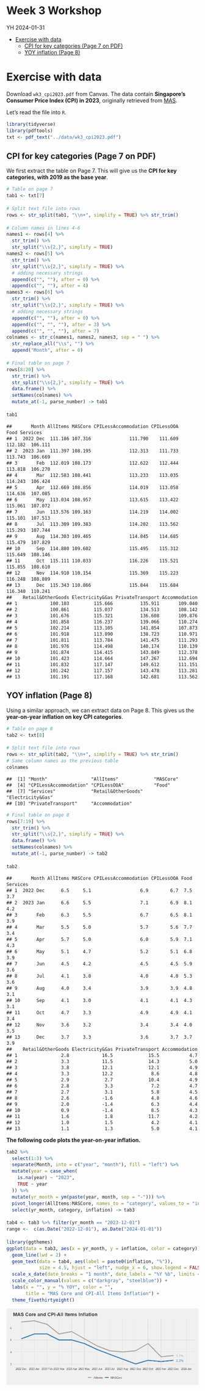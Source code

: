 Week 3 Workshop
================
YH
2024-01-31

- [Exercise with data](#exercise-with-data)
  - [CPI for key categories (Page 7 on
    PDF)](#cpi-for-key-categories-page-7-on-pdf)
  - [YOY inflation (Page 8)](#yoy-inflation-page-8)

# Exercise with data

Download `wk3_cpi2023.pdf` from Canvas. The data contain **Singapore’s
Consumer Price Index (CPI) in 2023**, originally retrieved from
[MAS](https://www.mas.gov.sg/monetary-policy/consumer-price-developments).

Let’s read the file into `R`.

``` r
library(tidyverse)
library(pdftools)
txt <- pdf_text("../data/wk3_cpi2023.pdf")
```

## CPI for key categories (Page 7 on PDF)

We first extract the table on Page 7. This will give us the **CPI for
key categories, with 2019 as the base year**.

``` r
# Table on page 7
tab1 <- txt[7]

# Split text file into rows
rows <- str_split(tab1, "\\n+", simplify = TRUE) %>% str_trim()
  
# Column names in lines 4-6
names1 <- rows[4] %>%
  str_trim() %>%
  str_split("\\s{2,}", simplify = TRUE)
names2 <- rows[5] %>%
  str_trim() %>%
  str_split("\\s{2,}", simplify = TRUE) %>%
  # adding necessary strings
  append(c("", ""), after = 0) %>%
  append(c("", ""), after = 4)
names3 <- rows[6] %>%
  str_trim() %>%
  str_split("\\s{2,}", simplify = TRUE) %>%
  # adding necessary strings
  append(c("", ""), after = 0) %>%
  append(c("", "", ""), after = 3) %>%
  append(c("", "", ""), after = 7)
colnames <- str_c(names1, names2, names3, sep = " ") %>% 
  str_replace_all("\\s", "") %>%
  append("Month", after = 0)

# Final table on page 7
rows[8:20] %>%
  str_trim() %>%
  str_split("\\s{2,}", simplify = TRUE) %>%
  data.frame() %>%
  setNames(colnames) %>%
  mutate_at(-1, parse_number) -> tab1

tab1
```

    ##       Month AllItems MASCore CPILessAccommodation CPILessOOA    Food Services
    ## 1  2022 Dec  111.186 107.316              111.790    111.609 112.182  106.111
    ## 2  2023 Jan  111.397 108.195              112.313    111.733 113.743  106.669
    ## 3       Feb  112.019 108.173              112.622    112.444 113.818  106.270
    ## 4       Mar  112.583 108.441              113.233    113.035 114.243  106.424
    ## 5       Apr  112.669 108.856              114.019    113.058 114.636  107.085
    ## 6       May  113.034 108.957              113.615    113.422 115.061  107.072
    ## 7       Jun  113.576 109.163              114.219    114.002 115.101  107.513
    ## 8       Jul  113.309 109.383              114.202    113.562 115.293  107.744
    ## 9       Aug  114.303 109.465              114.845    114.685 115.479  107.829
    ## 10      Sep  114.880 109.602              115.495    115.312 115.649  108.146
    ## 11      Oct  115.111 110.033              116.226    115.521 115.855  108.610
    ## 12      Nov  114.910 110.154              115.369    115.223 116.248  108.809
    ## 13      Dec  115.343 110.866              115.844    115.684 116.340  110.241
    ##    Retail&OtherGoods Electricity&Gas PrivateTransport Accommodation
    ## 1            100.103         115.666          135.911       109.040
    ## 2            100.861         115.037          134.513       108.142
    ## 3            101.676         115.321          136.608       109.876
    ## 4            101.858         116.237          139.066       110.274
    ## 5            102.214         113.105          141.854       107.873
    ## 6            101.918         113.890          138.723       110.971
    ## 7            101.811         113.784          141.475       111.293
    ## 8            101.976         114.498          140.174       110.139
    ## 9            101.874         114.415          143.849       112.378
    ## 10           101.423         114.664          147.267       112.694
    ## 11           101.832         117.147          149.612       111.151
    ## 12           101.242         117.157          143.478       113.281
    ## 13           101.191         117.168          142.681       113.562

## YOY inflation (Page 8)

Using a similar approach, we can extract data on Page 8. This gives us
the **year-on-year inflation on key CPI categories**.

``` r
# Table on page 8
tab2 <- txt[8]

# Split text file into rows
rows <- str_split(tab2, "\\n+", simplify = TRUE) %>% str_trim()
# Same column names as the previous table
colnames
```

    ##  [1] "Month"                "AllItems"             "MASCore"             
    ##  [4] "CPILessAccommodation" "CPILessOOA"           "Food"                
    ##  [7] "Services"             "Retail&OtherGoods"    "Electricity&Gas"     
    ## [10] "PrivateTransport"     "Accommodation"

``` r
# Final table on page 8
rows[7:19] %>%
  str_trim() %>%
  str_split("\\s{2,}", simplify = TRUE) %>%
  data.frame() %>%
  setNames(colnames) %>%
  mutate_at(-1, parse_number) -> tab2

tab2
```

    ##       Month AllItems MASCore CPILessAccommodation CPILessOOA Food Services
    ## 1  2022 Dec      6.5     5.1                  6.9        6.7  7.5      3.7
    ## 2  2023 Jan      6.6     5.5                  7.1        6.9  8.1      4.2
    ## 3       Feb      6.3     5.5                  6.7        6.5  8.1      3.9
    ## 4       Mar      5.5     5.0                  5.7        5.6  7.7      3.4
    ## 5       Apr      5.7     5.0                  6.0        5.9  7.1      4.3
    ## 6       May      5.1     4.7                  5.2        5.1  6.8      3.9
    ## 7       Jun      4.5     4.2                  4.5        4.5  5.9      3.6
    ## 8       Jul      4.1     3.8                  4.0        4.0  5.3      3.6
    ## 9       Aug      4.0     3.4                  3.9        3.9  4.8      3.1
    ## 10      Sep      4.1     3.0                  4.1        4.1  4.3      3.1
    ## 11      Oct      4.7     3.3                  4.9        4.9  4.1      3.4
    ## 12      Nov      3.6     3.2                  3.4        3.4  4.0      3.5
    ## 13      Dec      3.7     3.3                  3.6        3.7  3.7      3.9
    ##    Retail&OtherGoods Electricity&Gas PrivateTransport Accommodation
    ## 1                2.8            16.5             15.5           4.7
    ## 2                3.3            11.5             14.3           5.0
    ## 3                3.8            12.1             12.1           4.9
    ## 4                3.3            12.2              8.6           4.8
    ## 5                2.9             2.7             10.4           4.9
    ## 6                2.8             3.3              7.2           4.7
    ## 7                2.7             3.1              5.8           4.5
    ## 8                2.6            -1.6              4.8           4.6
    ## 9                2.0            -1.4              6.3           4.4
    ## 10               0.9            -1.4              8.5           4.3
    ## 11               1.6             1.8             11.7           4.2
    ## 12               1.0             1.5              4.2           4.1
    ## 13               1.1             1.3              5.0           4.1

**The following code plots the year-on-year inflation.**

``` r
tab2 %>%
  select(1:3) %>%
  separate(Month, into = c("year", "month"), fill = "left") %>%
  mutate(year = case_when(
    is.na(year) ~ "2023",
    TRUE ~ year
  )) %>%
  mutate(yr_month = ym(paste(year, month, sep = "-"))) %>%
  pivot_longer(AllItems:MASCore, names_to = "category", values_to = "inflation") %>%
  select(yr_month, category, inflation) -> tab3

tab4 <- tab3 %>% filter(yr_month == "2023-12-01")
range <-  c(as.Date("2022-12-01"), as.Date("2024-01-01"))

library(ggthemes)
ggplot(data = tab3, aes(x = yr_month, y = inflation, color = category)) +
  geom_line(lwd = 2) +
  geom_text(data = tab4, aes(label = paste0(inflation, "%")), 
            size = 4.5, hjust = "left", nudge_x = 6, show.legend = FALSE) +
  scale_x_date(date_breaks = "1 month", date_labels = "%Y %b", limits = range) +
  scale_color_manual(values = c("darkgray", "steelblue")) +
  labs(x = "", y = "% YOY", color = "", 
       title = "MAS Core and CPI-All Items Inflation") +
  theme_fivethirtyeight() 
```

![](03-workshop_files/figure-gfm/unnamed-chunk-4-1.png)<!-- -->
